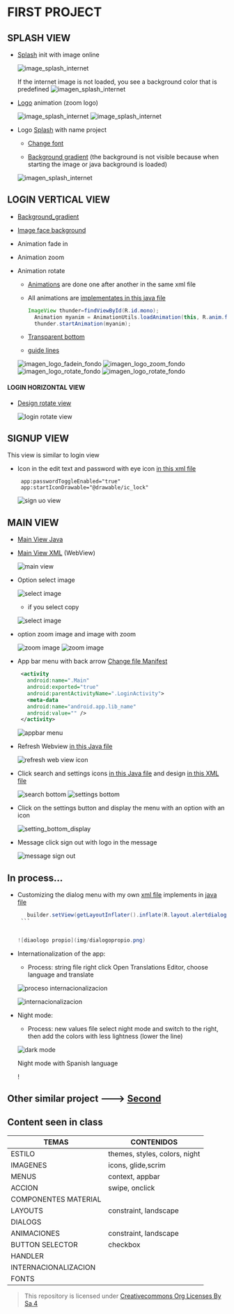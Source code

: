 # FIRST PROJECT

## SPLASH VIEW
 * [Splash](https://github.com/AlmuFerCar/First/blob/master/app/src/main/java/com/afernandezcar/first/Splash.java) init with image online


   ![image_splash_internet](img/splash_con_carga_imagen.png)


   If the internet image is not loaded, you see a background color that is predefined
      ![imagen_splash_internet](img/splash_sin_carga_imagen.png)


 * [Logo](https://github.com/AlmuFerCar/First/blob/master/app/src/main/res/anim/scale.xml) animation (zoom logo)


   ![image_splash_internet](img/logo_splash_normal.png)  ![image_splash_internet](img/logo_splash_zoom.png)

 * Logo [Splash](https://github.com/AlmuFerCar/First/blob/master/app/src/main/res/layout/activity_splash.xml) with name project
   
   
   * [Change font](https://github.com/AlmuFerCar/First/blob/master/app/src/main/res/font/barriecito.xml)


   * [Background gradient](https://github.com/AlmuFerCar/First/blob/master/app/src/main/res/drawable/gradient.xml) (the background is not visible because when starting the image or java background is loaded)


   ![imagen_splash_internet](img/vista_splash_sin_java.png)


## LOGIN VERTICAL VIEW 
 * [Background_gradient](https://github.com/AlmuFerCar/First/blob/master/app/src/main/res/drawable/gradient.xml)


 * [Image face background](https://github.com/AlmuFerCar/First/blob/master/app/src/main/java/com/afernandezcar/first/LoginActivity.java)


 * Animation fade in


 * Animation zoom


 * Animation rotate 


   * [Animations](https://github.com/AlmuFerCar/First/blob/master/app/src/main/res/anim/fadein.xml) are done one after another in the same xml file


   * All animations are [implementates in this java file](https://github.com/AlmuFerCar/First/blob/master/app/src/main/java/com/afernandezcar/first/LoginActivity.java)
      
     
      ```Java
      ImageView thunder=findViewById(R.id.mono);
        Animation myanim = AnimationUtils.loadAnimation(this, R.anim.fadein);
        thunder.startAnimation(myanim);
      ```
     
   * [Transparent bottom](https://github.com/AlmuFerCar/First/blob/master/app/src/main/res/layout/activity_login.xml)


   * [guide lines](https://github.com/AlmuFerCar/First/blob/master/app/src/main/res/layout/activity_login.xml)


   ![imagen_logo_fadein_fondo](img/login_1.png)  ![imagen_logo_zoom_fondo](img/login_2.png)  ![imagen_logo_rotate_fondo](img/login_3.png)  ![imagen_logo_rotate_fondo](img/login_4.png)


  #### LOGIN HORIZONTAL VIEW


* [Design rotate view](https://github.com/AlmuFerCar/First/blob/master/app/src/main/res/layout-land/activity_login.xml)


   ![login rotate view](img/land_view.png)


## SIGNUP VIEW


This view is similar to login view


* Icon in the edit text and password with eye icon [in this xml file](https://github.com/AlmuFerCar/First/blob/master/app/src/main/res/layout/activity_signup.xml)
   
  
   ```
    app:passwordToggleEnabled="true"
    app:startIconDrawable="@drawable/ic_lock"
   ```


   ![sign uo view](img/sign_up.png)


## MAIN VIEW


* [Main View Java](https://github.com/AlmuFerCar/First/blob/master/app/src/main/java/com/afernandezcar/first/Main.java)


* [Main View XML](https://github.com/AlmuFerCar/First/blob/master/app/src/main/res/layout/activity_main.xml) (WebView)


   ![main view](img/main_1.png)


* Option select image


   ![select image](img/context_menu.png)


   * if you select copy


   ![select image](img/context_menu_copy.png)


* option zoom image and image with zoom


   ![zoom image](img/imagen_zoom.png) ![zoom image](img/imagen_con_zoom.png)


* App bar menu with back arrow  [Change file Manifest](https://github.com/AlmuFerCar/First/blob/master/app/src/main/AndroidManifest.xml)
   
  
   ```XML
    <activity
      android:name=".Main"
      android:exported="true"
      android:parentActivityName=".LoginActivity">
      <meta-data
      android:name="android.app.lib_name"
      android:value="" />
    </activity>
   ```


   ![appbar menu](img/appbar.png)


* Refresh Webview [in this Java file](https://github.com/AlmuFerCar/First/blob/master/app/src/main/java/com/afernandezcar/first/Main.java)


   ![refresh web view icon](img/main_2.png)


* Click search and settings icons [in this Java file](https://github.com/AlmuFerCar/First/blob/master/app/src/main/java/com/afernandezcar/first/Main.java) and design [in this XML file](https://github.com/AlmuFerCar/First/blob/master/app/src/main/res/menu/menu_appbar.xml)


   ![search bottom](img/main_3.png) ![settings bottom](img/main_4.png)


* Click on the settings button and display the menu with an option with an icon


   ![setting_bottom_display](img/main_6.png)


* Message click sign out with logo in the message


   ![message sign out](img/main_7.png)


## In process...


* Customizing the dialog menu with my own [xml file](https://github.com/AlmuFerCar/First/blob/master/app/src/main/res/layout/alertdialog_view.xml) implements in [java file](https://github.com/AlmuFerCar/First/blob/master/app/src/main/java/com/afernandezcar/first/Main.java)


     ```Java
        builder.setView(getLayoutInflater().inflate(R.layout.alertdialog_view, null));
      ```


   ![diaologo propio](img/dialogopropio.png)


* Internationalization of the app:


  * Process: string file right click Open Translations Editor, choose language and translate


   ![proceso internacionalizacion](img/menulengua.png)


   ![internacionalizacion](img/internacionalizacion.png)


* Night mode:
  
  
  * Process: new values file select night mode and switch to the right, then add the colors with less lightness (lower the line)


   ![dark mode](img/modonoche.png)


   Night mode with Spanish language


   !

## Other similar project ---> [Second](https://github.com/AlmuFerCar/Second.git)


## Content seen in class


| TEMAS                | CONTENIDOS                    |
|----------------------|-------------------------------|
| ESTILO               | themes, styles, colors, night |
| IMAGENES             | icons, glide,scrim            |
| MENUS                | context, appbar               |
| ACCION               | swipe, onclick                |
| COMPONENTES MATERIAL |                               |
| LAYOUTS              | constraint, landscape         |
| DIALOGS              |                               |
| ANIMACIONES          | constraint, landscape         |
| BUTTON SELECTOR      | checkbox                      |
| HANDLER              |                               |
| INTERNACIONALIZACION |                               |
| FONTS                |                               |


>This repository is licensed under
>[Creativecommons Org Licenses By Sa 4](http://creativecommons.org/licenses/by-sa/4.0/)